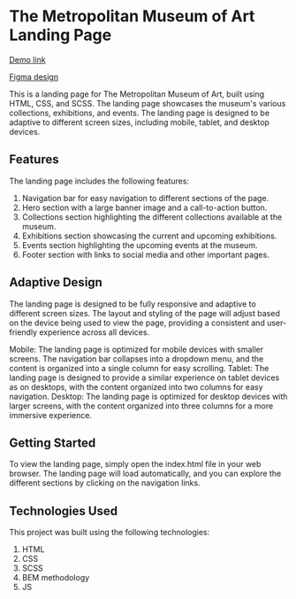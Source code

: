 # The Metropolitan Museum of Art Landing Page

[Demo link](https://vanyachyzh.github.io/landing_MET/)

[Figma design](https://www.figma.com/file/lSR1m42L9YwzQwzzxKwHpw/THE-MET?node-id=8590-29&t=rFL1CXHXNVJq1tDB-0)
 
This is a landing page for The Metropolitan Museum of Art, built using HTML, CSS, and SCSS. The landing page showcases the museum's various collections, exhibitions, and events. The landing page is designed to be adaptive to different screen sizes, including mobile, tablet, and desktop devices.

## Features

The landing page includes the following features:

1. Navigation bar for easy navigation to different sections of the page.
2. Hero section with a large banner image and a call-to-action button.
3. Collections section highlighting the different collections available at the museum.
4. Exhibitions section showcasing the current and upcoming exhibitions.
5. Events section highlighting the upcoming events at the museum.
6. Footer section with links to social media and other important pages.

## Adaptive Design

The landing page is designed to be fully responsive and adaptive to different screen sizes. The layout and styling of the page will adjust based on the device being used to view the page, providing a consistent and user-friendly experience across all devices.

Mobile: The landing page is optimized for mobile devices with smaller screens. The navigation bar collapses into a dropdown menu, and the content is organized into a single column for easy scrolling.
Tablet: The landing page is designed to provide a similar experience on tablet devices as on desktops, with the content organized into two columns for easy navigation.
Desktop: The landing page is optimized for desktop devices with larger screens, with the content organized into three columns for a more immersive experience.

## Getting Started

To view the landing page, simply open the index.html file in your web browser. The landing page will load automatically, and you can explore the different sections by clicking on the navigation links.

## Technologies Used

This project was built using the following technologies:

1. HTML
2. CSS
3. SCSS
4. BEM methodology
5. JS
